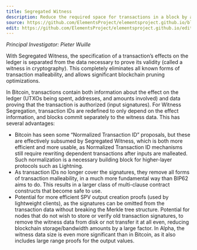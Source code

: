 ```yaml
---
title: Segregated Witness
description: Reduce the required space for transactions in a block by a factor of 4.
source: https://github.com/ElementsProject/elementsproject.github.io/blob/hexo/source/elements/segregated-witness/index.md
edit: https://github.com/ElementsProject/elementsproject.github.io/edit/hexo/source/elements/segregated-witness/index.md
---
```


*Principal Investigator: Pieter Wuille*

With Segregated Witness, the specification of a transaction’s effects on the
ledger is separated from the data necessary to prove its validity (called a
witness in cryptography). This completely eliminates all known forms of
transaction malleability, and allows significant blockchain pruning
optimizations.

In Bitcoin, transactions contain both information about the effect on the ledger
(UTXOs being spent, addresses, and amounts involved) and data proving that the
transaction is authorized (input signatures). For Witness Segregation,
transaction IDs are redefined to only depend on the effect information, and
blocks commit separately to the witness data. This has several advantages:

* Bitcoin has seen some “Normalized Transaction ID” proposals, but these are effectively subsumed by Segregated Witness, which is both more efficient and more usable, as Normalized Transaction ID mechanisms still require rewriting dependent transactions after inputs are malleated. Such normalization is a necessary building block for higher-layer protocols such as Lightning.
* As transaction IDs no longer cover the signatures, they remove all forms of transaction malleability, in a much more fundamental way than BIP62 aims to do. This results in a larger class of multi-clause contract constructs that become safe to use.
* Potential for more efficient SPV output creation proofs (used by lightweight clients), as the signatures can be omitted from the transaction data without breaking the Merkle tree structure.
Potential for nodes that do not wish to store or verify old transaction signatures, to remove the witness data from disk or not transfer it at all even, reducing blockchain storage/bandwidth amounts by a large factor. In Alpha, the witness data size is even more significant than in Bitcoin, as it also includes large range proofs for the output values.
